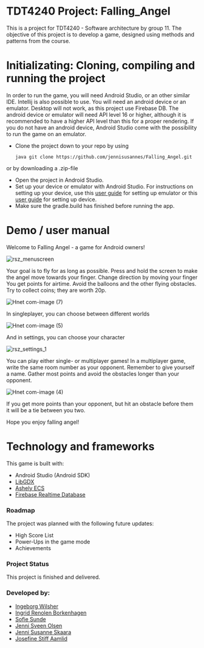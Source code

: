 # TDT4240 Project: Falling_Angel
This is a project for TDT4240 - Software architecture by group 11. The objective of this project is to develop a game, designed using methods and patterns from the course. 



# Initializating: Cloning, compiling and running the project
In order to run the game, you will need Android Studio, or an other similar IDE. Intellij is also possible to use.
You will need an android device or an emulator. Desktop will not work, as this project use Firebase DB.
The android device or emulator will need API level 16 or higher, although it is recommended to have a higher API level than this for a proper rendering.
If you do not have an android device, Android Studio come with the possibility to run the game on an emulator.

* Clone the project down to your repo by using

     ```java git clone https://github.com/jennisusannes/Falling_Angel.git ```
     
or by downloading a .zip-file
* Open the project in Android Studio. 
* Set up your device or emulator with Android Studio.
 For instructions on setting up your device, use this [user guide](https://developer.android.com/studio/run/managing-avds) for setting up emulator or this [user guide](https://developer.android.com/studio/run/device) for setting up device.
* Make sure the gradle.build has finished before running the app.

# Demo / user manual

Welcome to Falling Angel - a game for Android owners!


![rsz_menuscreen](https://user-images.githubusercontent.com/72627273/116004796-b0ba2000-a604-11eb-9deb-1d9c38794b28.png)


Your goal is to fly for as long as possible. Press and hold the screen to make the angel move towards your finger. Change direction by moving your finger 
You get points for airtime. Avoid the balloons and the other flying obstacles. Try to collect coins; they are worth 20p.



![Hnet com-image (7)](https://user-images.githubusercontent.com/72627273/116005524-a9484600-a607-11eb-860b-2ea0a367aecd.gif)




In singleplayer, you can choose between different worlds


![Hnet com-image (5)](https://user-images.githubusercontent.com/72627273/116005199-27a3e880-a606-11eb-91eb-6ce8418f7a08.gif)

And in settings, you can choose your character


![rsz_settings_1](https://user-images.githubusercontent.com/72627273/116005271-88cbbc00-a606-11eb-8495-5b9703ddb95c.png)


You can play either single- or multiplayer games!
In a multiplayer game, write the same room number as your opponent. Remember to give yourself a name. Gather most points and avoid the obstacles longer than your opponent.



![Hnet com-image (4)](https://user-images.githubusercontent.com/72627273/116005019-8ae14b00-a605-11eb-97e7-ef4e6c5e429d.gif)


If you get more points than your opponent, but hit an obstacle before them it will be a tie between you two.

Hope you enjoy falling angel!

# Technology and frameworks 
This game is built with: 
* Android Studio (Android SDK)
* [LibGDX](https://github.com/libgdx/libgdx/wiki)
* [Ashely ECS](https://github.com/libgdx/ashley/wiki) 
* [Firebase Realtime Database](https://firebase.google.com/)

### Roadmap
The project was planned with the following future updates:
* High Score List
* Power-Ups in the game mode
* Achievements 

### Project Status
This project is finished and delivered. 

### Developed by:
* [Ingeborg Wilsher](https://github.com/Ingebwi)   
* [Ingrid Renolen Borkenhagen](https://github.com/ingrirbo)
* [Sofie Sunde](https://github.com/sofiesunde)
* [Jenni Sveen Olsen](https://github.com/jenniolsen)
* [Jenni Susanne Skaara](https://github.com/JenniSusanneSkaara)
* [Josefine Stiff Aamlid](https://github.com/Jeaamlid)